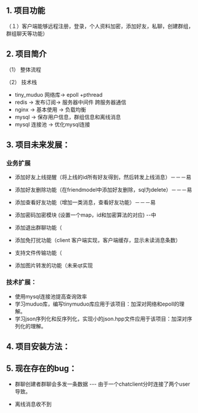 
## 1. 项目功能
（１）客户端能够远程注册，登录，个人资料加密，添加好友，私聊，创建群组，群组聊天等功能）

## 2. 项目简介
（1） 整体流程


（2） 技术栈
* tiny_muduo 网络库-> epoll +pthread
* redis -> 发布订阅-> 服务器中间件 跨服务器通信 
* nginx -> 基本使用 -> 负载均衡
* mysql -> 保存用户信息，群组信息和离线消息
* mysql 连接池 -> 优化mysql连接

## 3. 项目未来发展：
### 业务扩展
* 添加好友上线提醒（将上线的id所有好友得到，然后转发上线消息）－－－易

* 添加好友删除功能（在friendmodel中添加好友删除，sql为delete）－－－易

* 添加查看好友功能（增加一类消息，查看好友功能）－－－易

* 添加密码加密模块 (设置一个map，id和加密算法的对应) --中

* 添加退出群聊功能（

* 添加免打扰功能（client 客户端实现，客户端缓存，显示未读消息条数）

* 支持文件传输功能（

* 添加图片转发的功能（未来qt实现

### 技术扩展：
* 使用mysql连接池提高查询效率
* 学习muduo库，编写tinymuduo库应用于该项目：加深对网络和epoll的理解。
* 学习json序列化和反序列化，实现小的json.hpp文件应用于该项目：加深对序列化的理解。


## 4. 项目安装方法：


## 5. 现在存在的bug：
* 群聊创建者群聊会多发一条数据  --- 由于一个chatclient分时连接了两个user导致。

* 离线消息收不到